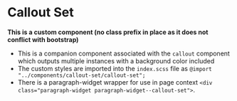 # Callout Set

**This is a custom component (no class prefix in place as it does not conflict with bootstrap)**

- This is a companion component associated with the `callout` component which outputs multiple instances with a background color included
- The custom styles are imported into the `index.scss` file as `@import "../components/callout-set/callout-set";`
- There is a paragraph-widget wrapper for use in page context `<div class="paragraph-widget paragraph-widget--callout-set">`.
